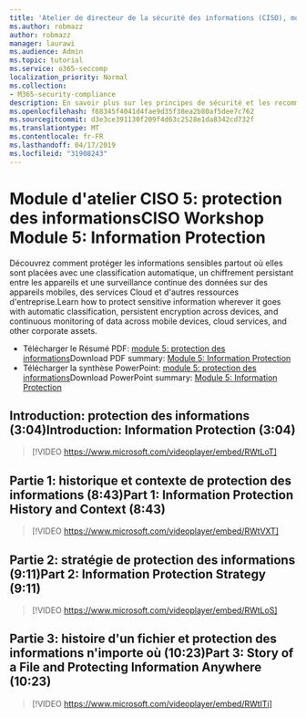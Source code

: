 ```yaml
---
title: 'Atelier de directeur de la sécurité des informations (CISO), module 5: protection des informations'
ms.author: robmazz
author: robmazz
manager: laurawi
ms.audience: Admin
ms.topic: tutorial
ms.service: o365-seccomp
localization_priority: Normal
ms.collection:
- M365-security-compliance
description: En savoir plus sur les principes de sécurité et les recommandations pour la modernisation de la sécurité dans votre organisation.
ms.openlocfilehash: f68345f4041d4fae9d35f38ea2b80af5dee7c762
ms.sourcegitcommit: d3e3ce391130f209f4d63c2528e1da8342cd732f
ms.translationtype: MT
ms.contentlocale: fr-FR
ms.lasthandoff: 04/17/2019
ms.locfileid: "31908243"
---
```

# <a name="ciso-workshop-module-5-information-protection"></a><span data-ttu-id="76d04-103">Module d'atelier CISO 5: protection des informations</span><span class="sxs-lookup"><span data-stu-id="76d04-103">CISO Workshop Module 5: Information Protection</span></span>

<span data-ttu-id="76d04-104">Découvrez comment protéger les informations sensibles partout où elles sont placées avec une classification automatique, un chiffrement persistant entre les appareils et une surveillance continue des données sur des appareils mobiles, des services Cloud et d'autres ressources d'entreprise.</span><span class="sxs-lookup"><span data-stu-id="76d04-104">Learn how to protect sensitive information wherever it goes with automatic classification, persistent encryption across devices, and continuous monitoring of data across mobile devices, cloud services, and other corporate assets.</span></span>

- <span data-ttu-id="76d04-105">Télécharger le Résumé PDF: [module 5: protection des informations](media/ciso-workshop-5-information-protection-strategy.pdf)</span><span class="sxs-lookup"><span data-stu-id="76d04-105">Download PDF summary: [Module 5: Information Protection](media/ciso-workshop-5-information-protection-strategy.pdf)</span></span>
- <span data-ttu-id="76d04-106">Télécharger la synthèse PowerPoint: [module 5: protection des informations](https://docs.microsoft.com/office365/securitycompliance/media/ciso-workshop-5-information-protection-strategy.pptx)</span><span class="sxs-lookup"><span data-stu-id="76d04-106">Download PowerPoint summary: [Module 5: Information Protection](https://docs.microsoft.com/office365/securitycompliance/media/ciso-workshop-5-information-protection-strategy.pptx)</span></span>

## <a name="introduction-information-protection-304"></a><span data-ttu-id="76d04-107">Introduction: protection des informations (3:04)</span><span class="sxs-lookup"><span data-stu-id="76d04-107">Introduction: Information Protection (3:04)</span></span>

> [!VIDEO https://www.microsoft.com/videoplayer/embed/RWtLoT]

## <a name="part-1-information-protection-history-and-context-843"></a><span data-ttu-id="76d04-108">Partie 1: historique et contexte de protection des informations (8:43)</span><span class="sxs-lookup"><span data-stu-id="76d04-108">Part 1: Information Protection History and Context (8:43)</span></span>

> [!VIDEO https://www.microsoft.com/videoplayer/embed/RWtVXT]

## <a name="part-2-information-protection-strategy-911"></a><span data-ttu-id="76d04-109">Partie 2: stratégie de protection des informations (9:11)</span><span class="sxs-lookup"><span data-stu-id="76d04-109">Part 2: Information Protection Strategy (9:11)</span></span>

> [!VIDEO https://www.microsoft.com/videoplayer/embed/RWtLoS]

## <a name="part-3-story-of-a-file-and-protecting-information-anywhere-1023"></a><span data-ttu-id="76d04-110">Partie 3: histoire d'un fichier et protection des informations n'importe où (10:23)</span><span class="sxs-lookup"><span data-stu-id="76d04-110">Part 3: Story of a File and Protecting Information Anywhere (10:23)</span></span>

> [!VIDEO https://www.microsoft.com/videoplayer/embed/RWtITi]